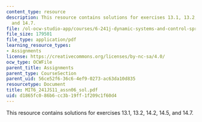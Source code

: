 ```yaml
---
content_type: resource
description: This resource contains solutions for exercises 13.1, 13.2, 14.2, 14.5,
  and 14.7.
file: /ol-ocw-studio-app/courses/6-241j-dynamic-systems-and-control-spring-2011/d1865fc086b6cc3b19ff1f209c1f60d4_MIT6_241JS11_assn06_sol.pdf
file_size: 179501
file_type: application/pdf
learning_resource_types:
- Assignments
license: https://creativecommons.org/licenses/by-nc-sa/4.0/
ocw_type: OCWFile
parent_title: Assignments
parent_type: CourseSection
parent_uid: 56ce52f6-36c6-4ef9-0273-ac63da10d835
resourcetype: Document
title: MIT6_241JS11_assn06_sol.pdf
uid: d1865fc0-86b6-cc3b-19ff-1f209c1f60d4
---
```

This resource contains solutions for exercises 13.1, 13.2, 14.2, 14.5, and 14.7.